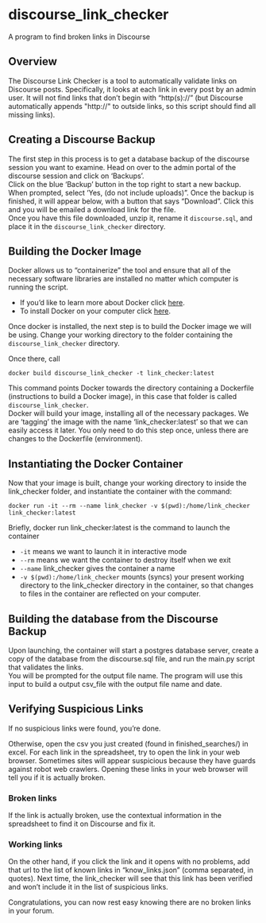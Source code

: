 # discourse_link_checker
A program to find broken links in Discourse

## Overview
The Discourse Link Checker is a tool to automatically validate links on Discourse posts. Specifically, it looks at each link in every post by an admin user. It will not find links that don’t begin with “http(s)://” (but Discourse automatically appends "http://" to outside links, so this script should find all missing links).


## Creating a Discourse Backup
The first step in this process is to get a database backup of the discourse session you want to examine. Head on over to the admin portal of the discourse session and click on ‘Backups’.
<br>
Click on the blue ‘Backup’ button in the top right to start a new backup. When prompted, select ‘Yes, (do not include uploads)”. Once the backup is finished, it will appear below, with a button that says “Download”. Click this and you will be emailed a download link for the file.
<br>
Once you have this file downloaded, unzip it, rename it `discourse.sql`, and place it in the `discourse_link_checker` directory.


## Building the Docker Image
Docker allows us to “containerize” the tool and ensure that all of the necessary software libraries are installed no matter which computer is running the script.<br>
* If you’d like to learn more about Docker click [here](https://www.docker.com/why-docker). 
* To install Docker on your computer click [here](https://www.docker.com/get-started).<br>

Once docker is installed, the next step is to build the Docker image we will be using. Change your working directory to the folder containing the `discourse_link_checker` directory. 
<br>

Once there, call 
```
docker build discourse_link_checker -t link_checker:latest  
```
This command points Docker towards the directory containing a Dockerfile (instructions to build a Docker image), in this case that folder is called `discourse_link_checker`.
<br>
Docker will build your image, installing all of the necessary packages. We are ‘tagging’ the image with the name ‘link_checker:latest’ so that we can easily access it later. You only need to do this step once, unless there are changes to the Dockerfile (environment).


## Instantiating the Docker Container
Now that your image is built, change your working directory to inside the link_checker folder, and instantiate the container with the command:
```
docker run -it --rm --name link_checker -v $(pwd):/home/link_checker link_checker:latest 
```

Briefly, 
docker run link_checker:latest is the command to launch the container
* `-it` means we want to launch it in interactive mode
* `--rm` means we want the container to destroy itself when we exit
* `--name` link_checker gives the container a name
* `-v $(pwd):/home/link_checker` mounts (syncs) your present working directory to the link_checker directory in the container, so that changes to files in the container are reflected on your computer. 



## Building the database from the Discourse Backup
Upon launching, the container will start a postgres database server, create a copy of the database from the discourse.sql file, and run the main.py script that validates the links.
<br>
You will be prompted for the output file name. The program will use this input to build a output csv_file with the output file name and date. 



## Verifying Suspicious Links
If no suspicious links were found, you’re done. 

Otherwise, open the csv you just created (found in finished_searches/) in excel. For each link in the spreadsheet, try to open the link in your web browser. Sometimes sites will appear suspicious because they have guards against robot web crawlers. Opening these links in your web browser will tell you if it is actually broken.

### Broken links
If the link is actually broken, use the contextual information in the spreadsheet to find it on Discourse and fix it.

### Working links
On the other hand, if you click the link and it opens with no problems, add that url to the list of known links in “know_links.json” (comma separated, in quotes). Next time, the link_checker will see that this link has been verified and won’t include it in the list of suspicious links. 



Congratulations, you can now rest easy knowing there are no broken links in your forum. 


